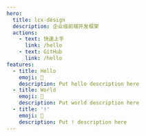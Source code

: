 ```yaml
---
hero:
  title: lcx-design
  description: 企业级前端开发框架
  actions:
    - text: 快速上手
      link: /hello
    - text: GitHub
      link: /hello
features:
  - title: Hello
    emoji: 💎
    description: Put hello description here
  - title: World
    emoji: 🌈
    description: Put world description here
  - title: '!'
    emoji: 🚀
    description: Put ! description here
---
```

